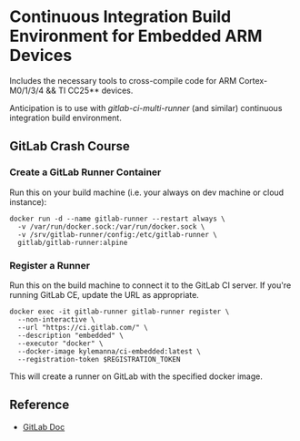 # Continuous Integration Build Environment for Embedded ARM Devices

Includes the necessary tools to cross-compile code for ARM Cortex-M0/1/3/4 && TI CC25** devices.

Anticipation is to use with *gitlab-ci-multi-runner* (and similar) continuous integration build environment.

## GitLab Crash Course

### Create a GitLab Runner Container

Run this on your build machine (i.e. your always on dev machine or cloud instance):

    docker run -d --name gitlab-runner --restart always \
      -v /var/run/docker.sock:/var/run/docker.sock \
      -v /srv/gitlab-runner/config:/etc/gitlab-runner \
      gitlab/gitlab-runner:alpine

### Register a Runner

Run this on the build machine to connect it to the GitLab CI server.  If you're running GitLab CE, update the URL as appropriate.

    docker exec -it gitlab-runner gitlab-runner register \
      --non-interactive \
      --url "https://ci.gitlab.com/" \
      --description "embedded" \
      --executor "docker" \
      --docker-image kylemanna/ci-embedded:latest \
      --registration-token $REGISTRATION_TOKEN


This will create a runner on GitLab with the specified docker image.

## Reference

* [GitLab Doc](https://docs.gitlab.com/)
